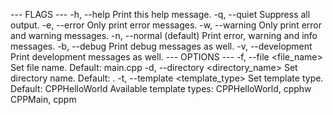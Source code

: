 --- FLAGS ---
  -h, --help
    Print this help message.
  -q, --quiet
    Suppress all output.
  -e, --error
    Only print error messages.
  -w, --warning
    Only print error and warning messages.
  -n, --normal (default)
    Print error, warning and info messages.
  -b, --debug
    Print debug messages as well.
  -v, --development
    Print development messages as well.
--- OPTIONS ---
  -f, --file <file_name>
    Set file name.
    Default: main.cpp
  -d, --directory <directory_name>
    Set directory name.
    Default: .
  -t, --template <template_type>
    Set template type.
    Default: CPPHelloWorld
      Available template types: 
        CPPHelloWorld, cpphw
        CPPMain, cppm
